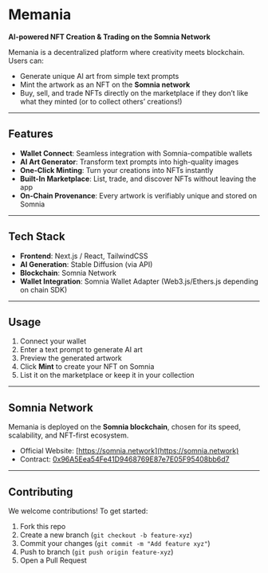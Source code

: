 # Memania  

**AI-powered NFT Creation & Trading on the Somnia Network**  

Memania is a decentralized platform where creativity meets blockchain.  
Users can:  
- Generate unique AI art from simple text prompts  
- Mint the artwork as an NFT on the **Somnia network**  
- Buy, sell, and trade NFTs directly on the marketplace if they don’t like what they minted (or to collect others’ creations!)  

---

## Features  

- **Wallet Connect**: Seamless integration with Somnia-compatible wallets  
- **AI Art Generator**: Transform text prompts into high-quality images  
- **One-Click Minting**: Turn your creations into NFTs instantly  
- **Built-In Marketplace**: List, trade, and discover NFTs without leaving the app  
- **On-Chain Provenance**: Every artwork is verifiably unique and stored on Somnia  

---

## Tech Stack  

- **Frontend**: Next.js / React, TailwindCSS  
- **AI Generation**: Stable Diffusion (via API)  
- **Blockchain**: Somnia Network  
- **Wallet Integration**: Somnia Wallet Adapter (Web3.js/Ethers.js depending on chain SDK)

---

## Usage

1. Connect your wallet  
2. Enter a text prompt to generate AI art  
3. Preview the generated artwork  
4. Click **Mint** to create your NFT on Somnia  
5. List it on the marketplace or keep it in your collection  

---

## Somnia Network

Memania is deployed on the **Somnia blockchain**, chosen for its speed, scalability, and NFT-first ecosystem.  

- Official Website: [https://somnia.network](https://somnia.network)  
- Contract: [0x96A5Eea54Fe41D9468769E87e7E05F95408bb6d7](https://shannon-explorer.somnia.network/address/0x96A5Eea54Fe41D9468769E87e7E05F95408bb6d7) 

---

## Contributing

We welcome contributions! To get started:  

1. Fork this repo  
2. Create a new branch (`git checkout -b feature-xyz`)  
3. Commit your changes (`git commit -m "Add feature xyz"`)  
4. Push to branch (`git push origin feature-xyz`)  
5. Open a Pull Request  
